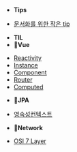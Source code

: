 - **Tips**
* [문서화를 위한 작은 tip](/etc/tips.md)
- **TIL**
- **🐹Vue**
* [Reactivity](/TIL/vue-reactivity.md)
* [Instance](/TIL/vue-instance.md)
* [Component](/TIL/vue-component.md)
* [Router](/TIL/vue-router.md)
* [Computed](/TIL/vue-computed.md)

- **🐻JPA**
* [영속성컨텍스트](/TIL/JPA/jpa-persistenceContext.md)

- **🐯Network**
* [OSI 7 Layer](/TIL/network/osi7-layer.md)